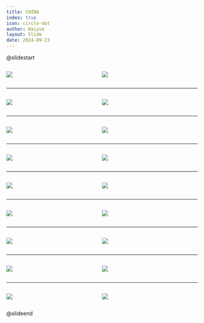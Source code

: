 ```yaml
---
title: CHINA
index: true
icon: circle-dot
author: Haiyue
layout: Slide
date: 2024-09-23
---
```

 
@slidestart

<div style="display:flex">
<div style="flex:1">

![](/reading/english/Level-L/CHINA/001.webp)
</div>
<div style="flex:1">

![](/reading/english/Level-L/CHINA/002.webp)
</div>
</div>

---

<div style="display:flex">
<div style="flex:1">

![](/reading/english/Level-L/CHINA/003.webp)
</div>
<div style="flex:1">

![](/reading/english/Level-L/CHINA/004.webp)
</div>
</div>

---

<div style="display:flex">
<div style="flex:1">

![](/reading/english/Level-L/CHINA/005.webp)
</div>
<div style="flex:1">

![](/reading/english/Level-L/CHINA/006.webp)
</div>
</div>

---

<div style="display:flex">
<div style="flex:1">

![](/reading/english/Level-L/CHINA/007.webp)
</div>
<div style="flex:1">

![](/reading/english/Level-L/CHINA/008.webp)
</div>
</div>

---

<div style="display:flex">
<div style="flex:1">

![](/reading/english/Level-L/CHINA/009.webp)
</div>
<div style="flex:1">

![](/reading/english/Level-L/CHINA/010.webp)
</div>
</div>

---

<div style="display:flex">
<div style="flex:1">

![](/reading/english/Level-L/CHINA/011.webp)
</div>
<div style="flex:1">

![](/reading/english/Level-L/CHINA/012.webp)
</div>
</div>

---

<div style="display:flex">
<div style="flex:1">

![](/reading/english/Level-L/CHINA/013.webp)
</div>
<div style="flex:1">

![](/reading/english/Level-L/CHINA/014.webp)
</div>
</div>

---

<div style="display:flex">
<div style="flex:1">

![](/reading/english/Level-L/CHINA/015.webp)
</div>
<div style="flex:1">

![](/reading/english/Level-L/CHINA/016.webp)
</div>
</div>

---

<div style="display:flex">
<div style="flex:1">

![](/reading/english/Level-L/CHINA/017.webp)
</div>
<div style="flex:1">

![](/reading/english/Level-L/CHINA/018.webp)
</div>
</div>

@slideend